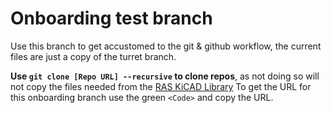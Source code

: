 # Onboarding test branch
Use this branch to get accustomed to the git & github workflow, the current files are just a copy of the turret branch.

**Use `git clone [Repo URL] --recursive` to clone repos**, as not doing so will not copy the files needed from the [RAS KiCAD Library](https://github.com/ut-ras/KiCad_Library.git)
To get the URL for this onboarding branch use the green `<Code>` and copy the URL.
